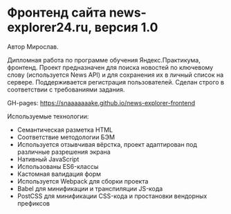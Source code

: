 # Фронтенд сайта news-explorer24.ru, версия 1.0
Автор Мирослав.  
  
Дипломная работа по программе обучения Яндекс.Практикума, фронтенд. Проект предназначен для поиска новостей по ключевому слову (используется News API) и для сохранения их в личный список на сервере. Поддерживается регистрация пользователей. Сделан строго в соответствии с требованиями задания.  
  
GH-pages: https://snaaaaaaake.github.io/news-explorer-frontend  
  
Используемые технологии:  
* Семантическая  разметка HTML  
* Соответствие методологии БЭМ  
* Используется отзывчивая вёрстка, проект адаптирован под различные разрешения экрана   
* Нативный JavaScript 
* Использованы ES6-классы
* Кастомная валидация форм
* Используется Webpack для сборки проекта
* Babel для минификации и транспиляции JS-кода
* PostCSS для минификации CSS-кода и простановки вендорных префиксов
